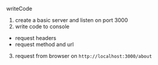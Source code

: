 writeCode

1. create a basic server and listen on port 3000
2. write code to console
  - request headers
  - request method and url
3. request from browser on `http://localhost:3000/about`



